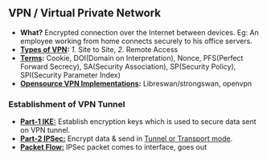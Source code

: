 ## VPN / Virtual Private Network
- **What?** Encrypted connection over the Internet between devices. Eg: An employee working from home connects securely to his office servers.
- **[Types of VPN](Types_of_VPN):**   *1.* Site to Site, *2.* Remote Access
- **[Terms](Terms):** Cookie, DOI(Domain on Interpretation), Nonce, PFS(Perfect Forward Secrecy), SA(Security Association), SP(Security Policy), SPI(Security Parameter Index)
- **[Opensource VPN Implementations](OpenSource_VPN_Implementations):** Libreswan/strongswan, openvpn
### Establishment of VPN Tunnel
- **[Part-1 IKE:](Part1_IKE)** Establish encryption keys which is used to secure data sent on VPN tunnel.
- **[Part-2 IPSec:](Part2_IPSec)** Encrypt data & send in [Tunnel or Transport mode](Part2_IPSec/Modes_Tunnel_Transport).
- **[Packet Flow:](Part2_IPSec/Packet_Flow)** IPSec packet comes to interface, goes out
